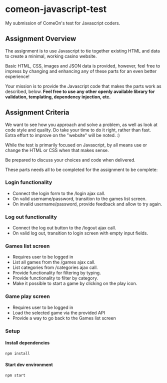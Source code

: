 # comeon-javascript-test

My submission of ComeOn's test for Javascript coders.

## Assignment Overview

The assignment is to use Javascript to tie together existing HTML and data to create a minimal, working casino website.

Basic HTML, CSS, images and JSON data is provided, however, feel free to impress by changing and enhancing any of these parts for an even better experience!

Your mission is to provide the Javascript code that makes the parts work as described, below.
**Feel free to use any other openly available library for validation, templating, dependency injection, etc.**

## Assignment Criteria

We want to see how you approach and solve a problem, as well as look at code style and quality.
Do take your time to do it right, rather than fast.
Extra effort to improve on the "website" will be noted. :)

While the test is primarily focused on Javascript, by all means use or change the HTML or CSS when that makes sense.

Be prepared to discuss your choices and code when delivered.

These parts needs all to be completed for the assignment to be complete:

### Login functionality

- Connect the login form to the /login ajax call.
- On valid username/password, transition to the games list screen.
- On invalid username/password, provide feedback and allow to try again.

### Log out functionality

- Connect the log out button to the /logout ajax call.
- On valid log out, transition to login screen with empty input fields.

### Games list screen

- Requires user to be logged in
- List all games from the /games ajax call.
- List categories from /categories ajax call.
- Provide functionality for filtering by typing.
- Provide functionality to filter by category.
- Make it possible to start a game by clicking on the play icon.

### Game play screen

- Requires user to be logged in
- Load the selected game via the provided API
- Provide a way to go back to the Games list screen

### Setup

#### Install dependencies

```javascript
npm install
```

#### Start dev environment

```javascript
npm start
```
